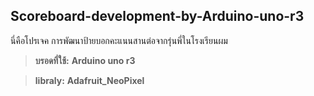 ## Scoreboard-development-by-Arduino-uno-r3
นี่คือโปรเจค การพัฒนาป้ายบอกคะแนนสานต่อจากรุ่นพี่ในโรงเรียนผม 
> **บรอดที่ใช้:** **Arduino uno r3**

> **libraly:** **Adafruit_NeoPixel**
